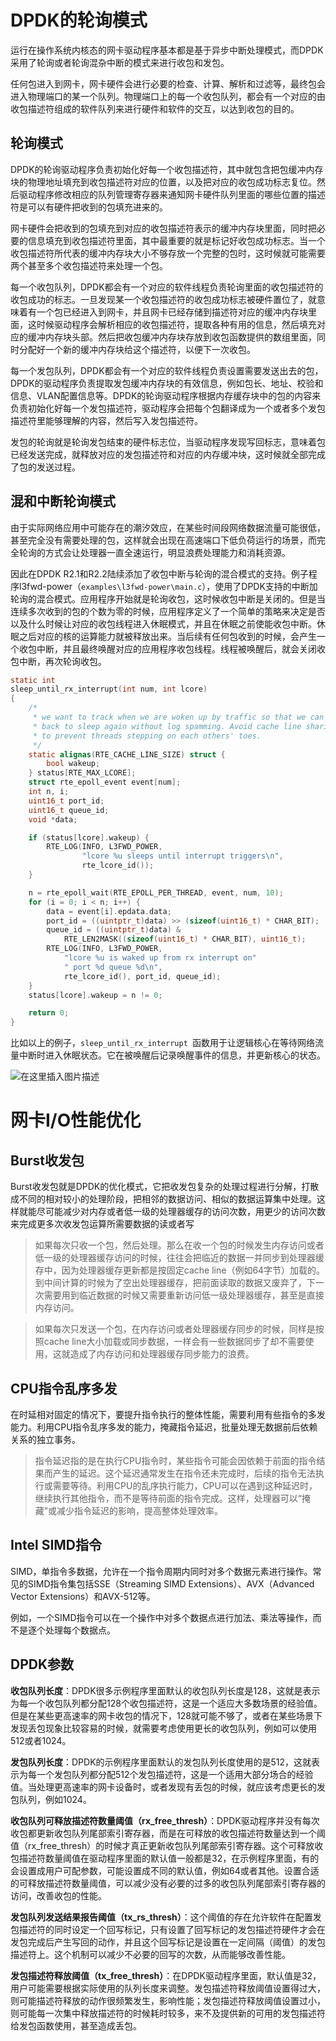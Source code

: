 
# DPDK的轮询模式

运行在操作系统内核态的网卡驱动程序基本都是基于异步中断处理模式，而DPDK采用了轮询或者轮询混杂中断的模式来进行收包和发包。

任何包进入到网卡，网卡硬件会进行必要的检查、计算、解析和过滤等，最终包会进入物理端口的某一个队列。物理端口上的每一个收包队列，都会有一个对应的由收包描述符组成的软件队列来进行硬件和软件的交互，以达到收包的目的。

## 轮询模式

DPDK的轮询驱动程序负责初始化好每一个收包描述符，其中就包含把包缓冲内存块的物理地址填充到收包描述符对应的位置，以及把对应的收包成功标志复位。然后驱动程序修改相应的队列管理寄存器来通知网卡硬件队列里面的哪些位置的描述符是可以有硬件把收到的包填充进来的。

网卡硬件会把收到的包填充到对应的收包描述符表示的缓冲内存块里面，同时把必要的信息填充到收包描述符里面，其中最重要的就是标记好收包成功标志。当一个收包描述符所代表的缓冲内存块大小不够存放一个完整的包时，这时候就可能需要两个甚至多个收包描述符来处理一个包。

每一个收包队列，DPDK都会有一个对应的软件线程负责轮询里面的收包描述符的收包成功的标志。一旦发现某一个收包描述符的收包成功标志被硬件置位了，就意味着有一个包已经进入到网卡，并且网卡已经存储到描述符对应的缓冲内存块里面，这时候驱动程序会解析相应的收包描述符，提取各种有用的信息，然后填充对应的缓冲内存块头部。然后把收包缓冲内存块存放到收包函数提供的数组里面，同时分配好一个新的缓冲内存块给这个描述符，以便下一次收包。


每一个发包队列，DPDK都会有一个对应的软件线程负责设置需要发送出去的包，DPDK的驱动程序负责提取发包缓冲内存块的有效信息，例如包长、地址、校验和信息、VLAN配置信息等。DPDK的轮询驱动程序根据内存缓存块中的包的内容来负责初始化好每一个发包描述符，驱动程序会把每个包翻译成为一个或者多个发包描述符里能够理解的内容，然后写入发包描述符。

发包的轮询就是轮询发包结束的硬件标志位，当驱动程序发现写回标志，意味着包已经发送完成，就释放对应的发包描述符和对应的内存缓冲块，这时候就全部完成了包的发送过程。


## 混和中断轮询模式

由于实际网络应用中可能存在的潮汐效应，在某些时间段网络数据流量可能很低，甚至完全没有需要处理的包，这样就会出现在高速端口下低负荷运行的场景，而完全轮询的方式会让处理器一直全速运行，明显浪费处理能力和消耗资源。

因此在DPDK R2.1和R2.2陆续添加了收包中断与轮询的混合模式的支持。例子程序l3fwd-power（`examples\l3fwd-power\main.c`），使用了DPDK支持的中断加轮询的混合模式。应用程序开始就是轮询收包，这时候收包中断是关闭的。但是当连续多次收到的包的个数为零的时候，应用程序定义了一个简单的策略来决定是否以及什么时候让对应的收包线程进入休眠模式，并且在休眠之前使能收包中断。休眠之后对应的核的运算能力就被释放出来。当后续有任何包收到的时候，会产生一个收包中断，并且最终唤醒对应的应用程序收包线程。线程被唤醒后，就会关闭收包中断，再次轮询收包。

```c
static int
sleep_until_rx_interrupt(int num, int lcore)
{
	/*
	 * we want to track when we are woken up by traffic so that we can go
	 * back to sleep again without log spamming. Avoid cache line sharing
	 * to prevent threads stepping on each others' toes.
	 */
	static alignas(RTE_CACHE_LINE_SIZE) struct {
		bool wakeup;
	} status[RTE_MAX_LCORE];
	struct rte_epoll_event event[num];
	int n, i;
	uint16_t port_id;
	uint16_t queue_id;
	void *data;

	if (status[lcore].wakeup) {
		RTE_LOG(INFO, L3FWD_POWER,
				"lcore %u sleeps until interrupt triggers\n",
				rte_lcore_id());
	}

	n = rte_epoll_wait(RTE_EPOLL_PER_THREAD, event, num, 10);
	for (i = 0; i < n; i++) {
		data = event[i].epdata.data;
		port_id = ((uintptr_t)data) >> (sizeof(uint16_t) * CHAR_BIT);
		queue_id = ((uintptr_t)data) &
			RTE_LEN2MASK((sizeof(uint16_t) * CHAR_BIT), uint16_t);
		RTE_LOG(INFO, L3FWD_POWER,
			"lcore %u is waked up from rx interrupt on"
			" port %d queue %d\n",
			rte_lcore_id(), port_id, queue_id);
	}
	status[lcore].wakeup = n != 0;

	return 0;
}
```
比如以上的例子，`sleep_until_rx_interrupt `函数用于让逻辑核心在等待网络流量中断时进入休眠状态。它在被唤醒后记录唤醒事件的信息，并更新核心的状态。

![在这里插入图片描述](https://i-blog.csdnimg.cn/direct/2e3cb9b0d5a14622970699e3cfb38020.png)

# 网卡I/O性能优化

## Burst收发包

Burst收发包就是DPDK的优化模式，它把收发包复杂的处理过程进行分解，打散成不同的相对较小的处理阶段，把相邻的数据访问、相似的数据运算集中处理。这样就能尽可能减少对内存或者低一级的处理器缓存的访问次数，用更少的访问次数来完成更多次收发包运算所需要数据的读或者写

> 如果每次只收一个包，然后处理。那么在收一个包的时候发生内存访问或者低一级的处理器缓存访问的时候，往往会把临近的数据一并同步到处理器缓存中，因为处理器缓存更新都是按固定cache line（例如64字节）加载的。到中间计算的时候为了空出处理器缓存，把前面读取的数据又废弃了，下一次需要用到临近数据的时候又需要重新访问低一级处理器缓存，甚至是直接内存访问。


> 如果每次只发送一个包，在内存访问或者处理器缓存同步的时候，同样是按照cache line大小加载或同步数据，一样会有一些数据同步了却不需要使用，这就造成了内存访问和处理器缓存同步能力的浪费。


## CPU指令乱序多发

在时延相对固定的情况下，要提升指令执行的整体性能，需要利用有些指令的多发能力。利用CPU指令乱序多发的能力，掩藏指令延迟，批量处理无数据前后依赖关系的独立事务。


> 指令延迟指的是在执行CPU指令时，某些指令可能会因依赖于前面的指令结果而产生的延迟。这个延迟通常发生在指令还未完成时，后续的指令无法执行或需要等待。利用CPU的乱序执行能力，CPU可以在遇到这种延迟时，继续执行其他指令，而不是等待前面的指令完成。这样，处理器可以“掩藏”或减少指令延迟的影响，提高整体处理效率。



## Intel SIMD指令

SIMD，单指令多数据，允许在一个指令周期内同时对多个数据元素进行操作。常见的SIMD指令集包括SSE（Streaming SIMD Extensions）、AVX（Advanced Vector Extensions）和AVX-512等。

例如，一个SIMD指令可以在一个操作中对多个数据点进行加法、乘法等操作，而不是逐个处理每个数据点。


## DPDK参数


**收包队列长度**：DPDK很多示例程序里面默认的收包队列长度是128，这就是表示为每一个收包队列都分配128个收包描述符，这是一个适应大多数场景的经验值。但是在某些更高速率的网卡收包的情况下，128就可能不够了，或者在某些场景下发现丢包现象比较容易的时候，就需要考虑使用更长的收包队列，例如可以使用512或者1024。

 **发包队列长度**：DPDK的示例程序里面默认的发包队列长度使用的是512，这就表示为每一个发包队列都分配512个发包描述符，这是一个适用大部分场合的经验值。当处理更高速率的网卡设备时，或者发现有丢包的时候，就应该考虑更长的发包队列，例如1024。

 **收包队列可释放描述符数量阈值（rx_free_thresh）**：DPDK驱动程序并没有每次收包都更新收包队列尾部索引寄存器，而是在可释放的收包描述符数量达到一个阈值（rx_free_thresh）的时候才真正更新收包队列尾部索引寄存器。这个可释放收包描述符数量阈值在驱动程序里面的默认值一般都是32，在示例程序里面，有的会设置成用户可配参数，可能设置成不同的默认值，例如64或者其他。设置合适的可释放描述符数量阈值，可以减少没有必要的过多的收包队列尾部索引寄存器的访问，改善收包的性能。

**发包队列发送结果报告阈值（tx_rs_thresh）**：这个阈值的存在允许软件在配置发包描述符的同时设定一个回写标记，只有设置了回写标记的发包描述符硬件才会在发包完成后产生写回的动作，并且这个回写标记是设置在一定间隔（阈值）的发包描述符上。这个机制可以减少不必要的回写的次数，从而能够改善性能。

**发包描述符释放阈值（tx_free_thresh）**：在DPDK驱动程序里面，默认值是32，用户可能需要根据实际使用的队列长度来调整。发包描述符释放阈值设置得过大，则可能描述符释放的动作很频繁发生，影响性能；发包描述符释放阈值设置过小，则可能每一次集中释放描述符的时候耗时较多，来不及提供新的可用的发包描述符给发包函数使用，甚至造成丢包。

